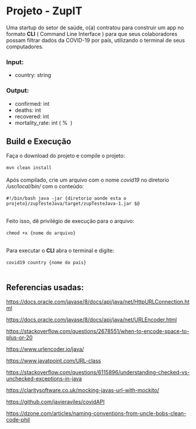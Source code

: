 
# Projeto - ZupIT 

Uma startup do setor de saúde, o(a) contratou para construir um app no formato **CLI** ( Command Line Interface ) para que seus
colaboradores possam filtrar dados da COVID-19 por país, utilizando o terminal de seus computadores.

### Input:
* country: string
### Output:
* confirmed: int
* deaths: int
* recovered: int
* mortality_rate: int (​ % ​ )

## Build e Execução

Faça o download do projeto e compile o projeto:<br><br>
      ```mvn clean install``` <br><br>
Após compilado, crie um arquivo com o nome *covid19* no diretorio */usr/local/bin/* com o conteúdo:<br><br>
      ```#!/bin/bash
      java -jar {diretorio aonde esta o projeto}/zupTesteJava/target/zupTesteJava-1.jar $@``` <br> <br>
      
Feito isso, dê privilégio de execução para o arquivo:<br><br>
      ``` chmod +x {nome do arquivo} ```<br><br>
      
Para executar o **CLI** abra o terminal e digite:<br><br>
      ``` covid19 country {nome do país} ```<br><br>

## Referencias usadas:
https://docs.oracle.com/javase/8/docs/api/java/net/HttpURLConnection.html

https://docs.oracle.com/javase/8/docs/api/java/net/URLEncoder.html

https://stackoverflow.com/questions/2678551/when-to-encode-space-to-plus-or-20

https://www.urlencoder.io/java/

https://www.javatpoint.com/URL-class

https://stackoverflow.com/questions/6115896/understanding-checked-vs-unchecked-exceptions-in-java

https://claritysoftware.co.uk/mocking-javas-url-with-mockito/

https://github.com/javieraviles/covidAPI

https://dzone.com/articles/naming-conventions-from-uncle-bobs-clean-code-phil

